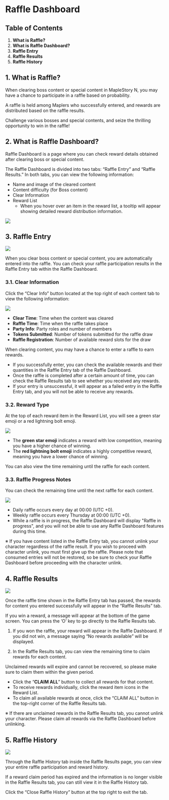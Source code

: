 # Raffle Dashboard
## Table of Contents
1.  **What is Raffle?**
2.  **What is Raffle Dashboard?**
3.  **Raffle Entry**
4.  **Raffle Results**
5.  **Raffle History**
## 1. What is Raffle?

When clearing boss content or special content in MapleStory N, you may have a chance to participate in a raffle based on probability.

A raffle is held among Maplers who successfully entered, and rewards are distributed based on the raffle results.

Challenge various bosses and special contents, and seize the thrilling opportunity to win in the raffle!

## 2. What is Raffle Dashboard?

Raffle Dashboard is a page where you can check reward details obtained after clearing boss or special content.

The Raffle Dashboard is divided into two tabs: “Raffle Entry” and “Raffle Results.” In both tabs, you can view the following information:

*   Name and image of the cleared content
*   Content difficulty (for Boss content)
*   Clear Information
*   Reward List
    *   When you hover over an item in the reward list, a tooltip will appear showing detailed reward distribution information.

![](images/msn-101/learn-more/image_1747236423334_807.png)

## 3. Raffle Entry

![](images/msn-101/learn-more/image_1747236423334_535.png)

When you clear boss content or special content, you are automatically entered into the raffle. You can check your raffle participation results in the Raffle Entry tab within the Raffle Dashboard.

### 3.1. Clear Information

Click the “Clear Info” button located at the top right of each content tab to view the following information:

![](images/msn-101/learn-more/image_1747236423334_60.png)

*   **Clear Time**: Time when the content was cleared
*   **Raffle Time**: Time when the raffle takes place
*   **Party Info**: Party roles and number of members
*   **Tokens Submitted**: Number of tokens submitted for the raffle draw
*   **Raffle Registration**: Number of available reward slots for the draw

When clearing content, you may have a chance to enter a raffle to earn rewards.

*   If you successfully enter, you can check the available rewards and their quantities in the Raffle Entry tab of the Raffle Dashboard.
*   Once the raffle is completed after a certain amount of time, you can check the Raffle Results tab to see whether you received any rewards.
*   If your entry is unsuccessful, it will appear as a failed entry in the Raffle Entry tab, and you will not be able to receive any rewards.
### 3.2. Reward Type

At the top of each reward item in the Reward List, you will see a green star emoji or a red lightning bolt emoji.

![](images/msn-101/learn-more/image_1747236423334_518.png)

*   The **green star emoji** indicates a reward with low competition, meaning you have a higher chance of winning.
*   The **red lightning bolt emoji** indicates a highly competitive reward, meaning you have a lower chance of winning.

You can also view the time remaining until the raffle for each content.

### 3.3. Raffle Progress Notes

You can check the remaining time until the next raffle for each content.

![](images/msn-101/learn-more/image_1747236423334_976.png)

*   Daily raffle occurs every day at 00:00 (UTC +0).
*   Weekly raffle occurs every Thursday at 00:00 (UTC +0).
*   While a raffle is in progress, the Raffle Dashboard will display "Raffle in progress", and you will not be able to use any Raffle Dashboard features during this time.

※ If you have content listed in the Raffle Entry tab, you cannot unlink your character regardless of the raffle result. If you wish to proceed with character unlink, you must first give up the raffle. Please note that consumed entries will not be restored, so be sure to check your Raffle Dashboard before proceeding with the character unlink.

## 4. Raffle Results

![](images/msn-101/learn-more/image_1747236423334_86.png)

Once the raffle time shown in the Raffle Entry tab has passed, the rewards for content you entered successfully will appear in the “Raffle Results” tab.

If you win a reward, a message will appear at the bottom of the game screen. You can press the ‘O’ key to go directly to the Raffle Results tab.

1) If you won the raffle, your reward will appear in the Raffle Dashboard. If you did not win, a message saying “No rewards available” will be displayed.

2) In the Raffle Results tab, you can view the remaining time to claim rewards for each content.

Unclaimed rewards will expire and cannot be recovered, so please make sure to claim them within the given period.

*   Click the “**CLAIM ALL**” button to collect all rewards for that content.
*   To receive rewards individually, click the reward item icons in the Reward List.
*   To claim all available rewards at once, click the “CLAIM ALL” button in the top-right corner of the Raffle Results tab.

※ If there are unclaimed rewards in the Raffle Results tab, you cannot unlink your character. Please claim all rewards via the Raffle Dashboard before unlinking.

## 5. Raffle History

![](images/msn-101/learn-more/image_1747236423334_743.png)

Through the Raffle History tab inside the Raffle Results page, you can view your entire raffle participation and reward history.

If a reward claim period has expired and the information is no longer visible in the Raffle Results tab, you can still view it in the Raffle History tab.

Click the “Close Raffle History” button at the top right to exit the tab.